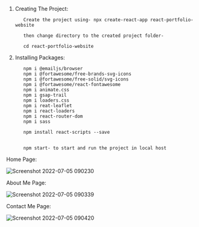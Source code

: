 1. Creating The Project:
          
          Create the project using- npx create-react-app react-portfolio-website
          
          then change directory to the created project folder-
          
          cd react-portfolio-website
          
2. Installing Packages:
          
          npm i @emailjs/browser
          npm i @fortawesome/free-brands-svg-icons
          npm i @fortawesome/free-solid/svg-icons
          npm i @fortawesome/react-fontawesome
          npm i animate.css
          npm i gsap-trail
          npm i loaders.css
          npm i reat-leaflet
          npm i react-loaders
          npm i react-router-dom
          npm i sass
          
          npm install react-scripts --save
          
          
          npm start- to start and run the project in local host
          
Home Page:

![Screenshot 2022-07-05 090230](https://user-images.githubusercontent.com/53118174/177223920-e8304b47-05ca-400d-9ac9-268331148c08.png)

About Me Page:

![Screenshot 2022-07-05 090339](https://user-images.githubusercontent.com/53118174/177223930-d6488dc2-569a-4385-906a-9ded46e8a23e.png)

Contact Me Page:

![Screenshot 2022-07-05 090420](https://user-images.githubusercontent.com/53118174/177223933-90349028-a264-40be-930d-e56f46c4368c.png)
